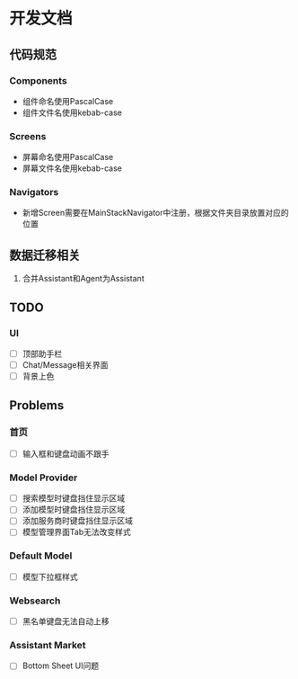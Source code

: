 # 开发文档

## 代码规范

### Components

- 组件命名使用PascalCase
- 组件文件名使用kebab-case

### Screens

- 屏幕命名使用PascalCase
- 屏幕文件名使用kebab-case

### Navigators

- 新增Screen需要在MainStackNavigator中注册，根据文件夹目录放置对应的位置

## 数据迁移相关

1. 合并Assistant和Agent为Assistant

## TODO

### UI

- [ ] 顶部助手栏
- [ ] Chat/Message相关界面
- [ ] 背景上色

## Problems

### 首页

- [ ] 输入框和键盘动画不跟手

### Model Provider

- [ ] 搜索模型时键盘挡住显示区域
- [ ] 添加模型时键盘挡住显示区域
- [ ] 添加服务商时键盘挡住显示区域
- [ ] 模型管理界面Tab无法改变样式

### Default Model

- [ ] 模型下拉框样式

### Websearch

- [ ] 黑名单键盘无法自动上移

### Assistant Market

- [ ] Bottom Sheet UI问题
